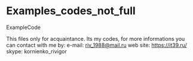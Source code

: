 # Examples_codes_not_full
ExampleCode

This files only for acquaintance.
Its my codes, for more informations you can contact with me by:
e-mail: riv_1988@mail.ru
web site: https://it39.ru/
skype: kornienko_rivigor
